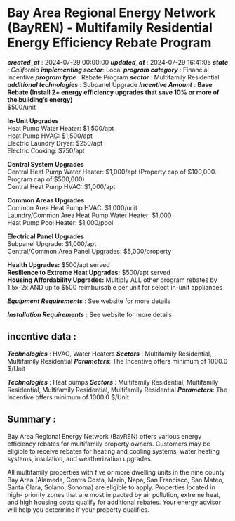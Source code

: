 # Bay Area Regional Energy Network (BayREN) - Multifamily Residential Energy Efficiency Rebate Program 
 ***created_at*** : 2024-07-29 00:00:00 
 ***updated_at*** : 2024-07-29 16:41:05 
 ***state** : California 
 **implementing sector***: Local 
 ***program category*** : Financial Incentive 
 ***program type*** : Rebate Program 
 ***sector*** : Multifamily Residential 
 ***additional technologies*** : Subpanel Upgrade 
 ***Incentive Amount*** : **Base Rebate (Install 2+ energy efficiency upgrades that save 10% or more of
the building’s energy)**  
$500/unit  
  
**In-Unit Upgrades**  
Heat Pump Water Heater: $1,500/apt  
Heat Pump HVAC: $1,500/apt  
Electric Laundry Dryer: $250/apt  
Electric Cooking: $750/apt  
  
**Central System Upgrades**  
Central Heat Pump Water Heater: $1,000/apt (Property cap of $100,000. Program
cap of $500,000)  
Central Heat Pump HVAC: $1,000/apt  
  
**Common Areas Upgrades**  
Common Area Heat Pump HVAC: $1,000/unit  
Laundry/Common Area Heat Pump Water Heater: $1,000  
Heat Pump Pool Heater: $1,000/pool  
  
**Electrical Panel Upgrades**  
Subpanel Upgrade: $1,000/apt  
Central/Common Area Panel Upgrades: $5,000/property  
  
**Health Upgrades:** $500/apt served  
**Resilience to Extreme Heat Upgrades:** $500/apt served  
**Housing Affordability Upgrades:** Multiply ALL other program rebates by
1.5x-2x AND up to $500 reimbursable per unit for select in-unit appliances

 
 ***Equipment Requirements*** : See website for more details

 
 ***Installation Requirements*** : See website for more details

 
 ## incentive data : 
 ***Technologies*** : HVAC, Water Heaters 
 ***Sectors*** : Multifamily Residential, Multifamily Residential 
 ***Parameters***: The Incentive offers minimum of 1000.0 $/Unit 
 
 ***Technologies*** : Heat pumps 
 ***Sectors*** : Multifamily Residential, Multifamily Residential, Multifamily Residential, Multifamily Residential 
 ***Parameters***: The Incentive offers minimum of 1000.0 $/Unit 
 
 ## Summary : 
 Bay Area Regional Energy Network (BayREN) offers various energy efficiency
rebates for multifamily property owners. Customers may be eligible to receive
rebates for heating and cooling systems, water heating systems, insulation,
and weatherization upgrades.  

All multifamily properties with five or more dwelling units in the nine county
Bay Area (Alameda, Contra Costa, Marin, Napa, San Francisco, San Mateo, Santa
Clara, Solano, Sonoma) are eligible to apply. Properties located in high-
priority zones that are most impacted by air pollution, extreme heat, and high
housing costs qualify for additional rebates. Your energy advisor will help
you determine if your property qualifies.  
  

 
 